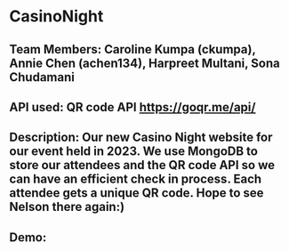 # CasinoNight
## Team Members: Caroline Kumpa (ckumpa), Annie Chen (achen134), Harpreet Multani, Sona Chudamani
## API used: QR code API https://goqr.me/api/
## Description: Our new Casino Night website for our event held in 2023. We use MongoDB to store our attendees and the QR code API so we can have an efficient check in process. Each attendee gets a unique QR code. Hope to see Nelson there again:) 
## Demo: 
